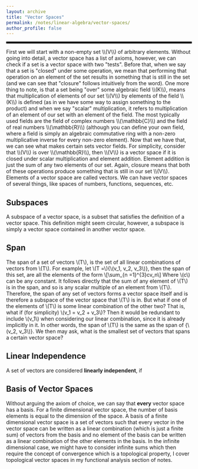 ```yaml
---
layout: archive
title: "Vector Spaces"
permalink: /notes/linear-algebra/vector-spaces/
author_profile: false
--- 
```

<hr style="border: 2px solid black;">
First we will start with a non-empty set \\(V\\) of arbitrary elements. Without going into detail, a vector space has a list of axioms, however, we can check if a set is a vector space with two "tests". Before that, when we say that a set is "closed" under some operation, we mean that performing that operation on an element of the set results in something that is still in the set (and we can see that "closure" follows intuitively from the word). One more thing to note, is that a set being "over" some algebraic field \\(K\\), means that multiplication of elements of our set \\(V\\) by elements of the field \\(K\\) is defined (as in we have some way to assign something to the product) and when we say "scalar" multiplication, it refers to multiplication of an element of our set with an element of the field. The most typically used fields are the field of complex numbers \\(\mathbb{C}\\) and the field of real numbers \\(\mathbb{R}\\) (although you can define your own field, where a field is simply an algebraic commutative ring with a non-zero multiplicative inverse for every non-zero element). Now that we have that, we can see what makes certain sets vector fields. For simplicity, consider that \\(V\\) is over \\(\mathbb{R}\\), then \\(V\\) is a vector space if it is closed under scalar multiplication and element addition. Element addition is just the sum of any two elements of our set. Again, closure means that both of these operations produce something that is still in our set \\(V\\). Elements of a vector space are called vectors. We can have vector spaces of several things, like spaces of numbers, functions, sequences, etc.

## Subspaces
A subspace of a vector space, is a subset that satisfies the definition of a vector space. This definition might seem circular, however, a subspace is simply a vector space contained in another vector space. 

## Span
The span of a set of vectors \\(T\\), is the set of all linear combinations of vectors from \\(T\\). For example, let \\(T =\\){\\(v_1, v_2, v_3\\)}, then the span of this set, are all the elements of the form
\\[\sum_{n =1}^{3}cv_n\\]
Where \\(c\\) can be any constant. It follows directly that the sum of any element of \\(T\\) is in the span, and so is any scalar multiple of an element from \\(T\\). Therefore, the span of any set of vectors forms a vector space itself and is therefore a subspace of the vector space that \\(T\\) is in. But what if one of the elements of \\(T\\) is some linear combination of the other two? That is, what if (for simplicity) \\(v_1 = v_2 + v_3\\)? Then it would be redundant to include \\(v_1\\) when considering our linear combination, since it is already implicitly in it. In other words, the span of \\(T\\) is the same as the span of {\\(v_2, v_3\\)}. We then may ask, what is the smallest set of vectors that spans a certain vector space? 

## Linear Independence
A set of vectors are considered **linearly independent**, if 

## Basis of Vector Spaces
Without arguing the axiom of choice, we can say that **every** vector space has a basis. For a finite dimensional vector space, the number of basis elements is equal to the dimension of the space. A basis of a finite dimensional vector space is a set of vectors such that every vector in the vector space can be written as a linear combination (which is just a finite sum) of vectors from the basis and no element of the basis can be written as a linear combination of the other elements in the basis. In the infinite dimensional case, we might have to consider infinite sums which then require the concept of convergence which is a topological property, I cover topological vector spaces in my functional analysis section of notes. 
